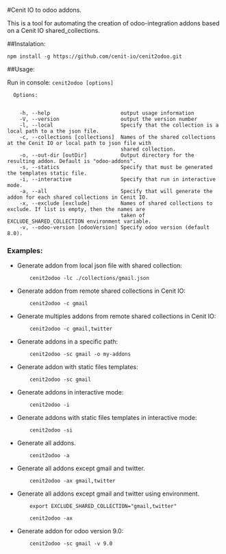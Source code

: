 #Cenit IO to odoo addons.

This is a tool for automating the creation of odoo-integration addons based on a Cenit IO shared_collections.

##Instalation:

```shell
npm install -g https://github.com/cenit-io/cenit2odoo.git
```

##Usage:

Run in console: `cenit2odoo [options]`

```
  Options:
  

    -h, --help                       output usage information
    -V, --version                    output the version number
    -l, --local                      Specify that the collection is a local path to a the json file.
    -c, --collections [collections]  Names of the shared collections at the Cenit IO or local path to json file with 
                                     shared collection.
    -o, --out-dir [outDir]           Output directory for the resulting addon. Default is "odoo-addons".
    -s, --statics                    Specify that must be generated the templates static file.
    -i, --interactive                Specify that run in interactive mode.
    -a, --all                        Specify that will generate the addon for each shared collections in Cenit IO.
    -x, --exclude [exclude]          Names of shared collections to exclude. If list is empty, then the names are 
                                     taken of EXCLUDE_SHARED_COLLECTION environment variable.
    -v, --odoo-version [odooVersion] Specify odoo version (default 8.0).
```

### Examples:

- Generate addon from local json file with shared collection: 

    ```
        cenit2odoo -lc ./collections/gmail.json
    ```

- Generate addon from remote shared collections in Cenit IO: 

    ```
        cenit2odoo -c gmail
    ```

- Generate multiples addons from remote shared collections in Cenit IO: 

    ```
        cenit2odoo -c gmail,twitter
    ```

- Generate addons in a specific path: 

    ```
        cenit2odoo -sc gmail -o my-addons
    ```
    
- Generate addon with static files templates: 

    ```
        cenit2odoo -sc gmail
    ```

- Generate addons in interactive mode: 

    ```
        cenit2odoo -i
    ```

- Generate addons with static files templates in interactive mode: 

    ```
        cenit2odoo -si
    ```

- Generate all addons. 

    ```
        cenit2odoo -a
    ```

- Generate all addons except gmail and twitter. 

    ```
        cenit2odoo -ax gmail,twitter
    ```

- Generate all addons except gmail and twitter using environment. 

    ```
        export EXCLUDE_SHARED_COLLECTION="gmail,twitter"
        
        cenit2odoo -ax
    ```

- Generate addon for odoo version 9.0: 

    ```
        cenit2odoo -sc gmail -v 9.0
    ```
